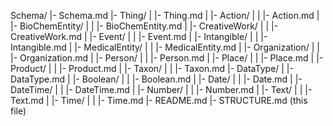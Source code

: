 Schema/
|- Schema.md
|- Thing/
|  |- Thing.md
|  |- Action/
|  |  |- Action.md
|  |- BioChemEntity/
|  |  |- BioChemEntity.md
|  |- CreativeWork/
|  |  |- CreativeWork.md
|  |- Event/
|  |  |- Event.md
|  |- Intangible/
|  |  |- Intangible.md
|  |- MedicalEntity/
|  |  |- MedicalEntity.md
|  |- Organization/
|  |  |- Organization.md
|  |- Person/
|  |  |- Person.md
|  |- Place/
|  |  |- Place.md
|  |- Product/
|  |  |- Product.md
|  |- Taxon/
|  |  |- Taxon.md
|- DataType/
|  |- DataType.md
|  |- Boolean/
|  |  |- Boolean.md
|  |- Date/
|  |  |- Date.md
|  |- DateTime/
|  |  |- DateTime.md
|  |- Number/
|  |  |- Number.md
|  |- Text/
|  |  |- Text.md
|  |- Time/
|  |  |- Time.md
|- README.md
|- STRUCTURE.md (this file)

